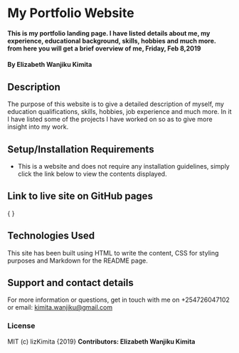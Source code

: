 # My Portfolio Website
#### This is my portfolio landing page. I have listed details about me, my experience, educational background, skills, hobbies and much more. from here you will get a brief overview of me, Friday, Feb 8,2019
#### By **Elizabeth Wanjiku Kimita**
## Description
The purpose of this website is to give a detailed description of myself, my education qualifications, skills, hobbies, job experience and much more. In it I have listed some of the projects I have worked on so as to give more insight into my work.
## Setup/Installation Requirements
* This is a website and does not require any installation guidelines, simply click the link below to view the contents displayed.
## Link to live site on GitHub pages
{ }
## Technologies Used
This site has been built using HTML to write the content, CSS for styling purposes and Markdown for the README page.
## Support and contact details
For more information or questions, get in touch with me on +254726047102 or email: kimita.wanjiku@gmail.com
### License
MIT (c) lizKimita {2019} **Contributors: Elizabeth Wanjiku Kimita**
